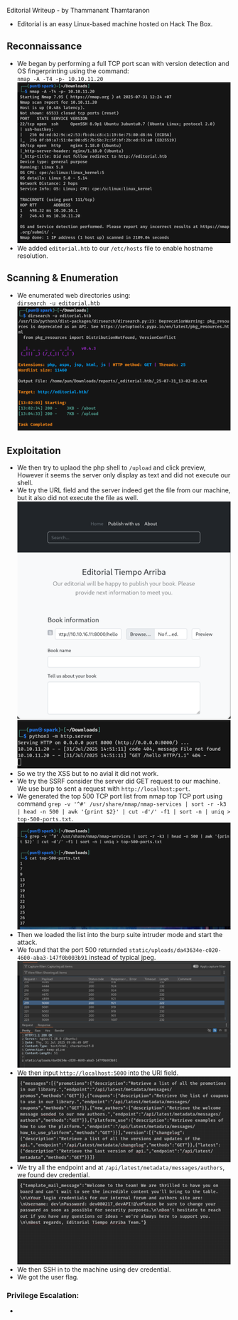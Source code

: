 Editorial Writeup - by Thammanant Thamtaranon  
- Editorial is an easy Linux-based machine hosted on Hack The Box.

## Reconnaissance  
- We began by performing a full TCP port scan with version detection and OS fingerprinting using the command:  
  `nmap -A -T4 -p- 10.10.11.20`  
![Nmap_Scan](Nmap_Scan.png)  
- We added `editorial.htb` to our `/etc/hosts` file to enable hostname resolution.

## Scanning & Enumeration  
- We enumerated web directories using:  
  `dirsearch -u editorial.htb`  
![Dirsearch_Scan](Dirsearch_Scan.png)  

## Exploitation  
- We then try to uplaod the php shell to `/upload` and click preview, However it seems the server only display as text and did not execute our shell.
- We try the URL field and the server indeed get the file from our machine, but it also did not execute the file as well.
![Test1](Test1.png)
![Test2](Test2.png) 
- So we try the XSS but to no avial it did not work.
- We try the SSRF consider the server did GET request to our machine. We use burp to sent a request with `http://localhost:port`.
- We generated the top 500 TCP port list from nmap top TCP port using command `grep -v '^#' /usr/share/nmap/nmap-services | sort -r -k3 | head -n 500 | awk '{print $2}' | cut -d'/' -f1 | sort -n | uniq > top-500-ports.txt`.
![Top500](Top500.png) 
- Then we loaded the list into the burp suite intruder mode and start the attack.
- We found that the port 500 returnded `static/uploads/da43634e-c020-4600-aba3-147f0b003b91` instead of typical jpeg.
![5000](5000.png) 
- We then input `http://localhost:5000` into the URl field.
![API](API.png)
- We try all the endpoint and at `/api/latest/metadata/messages/authors`, we found dev credential.
![Credential](Credential.png)
- We then SSH in to the machine using dev credential.
- We got the user flag.
  
### Privilege Escalation:
- 
